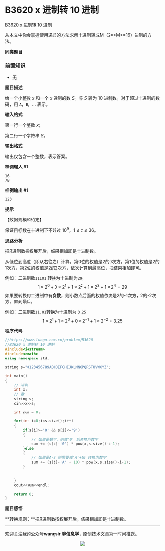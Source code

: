 # B3620 x 进制转 10 进制

[B3620 x 进制转 10 进制](https://www.luogu.com.cn/problem/B3620)

从本文中你会掌握使用递归的方法求解十进制转成M（2=<M<=16）进制的方法。

**同类题目**



### 前置知识

- 无

**题目描述**

给一个小整数 $x$ 和一个 $x$ 进制的数 $S$。将 $S$ 转为 $10$ 进制数。对于超过十进制的数码，用 `A`，`B`，$\ldots$ 表示。

**输入格式**

第一行一个整数 $x$;

第二行一个字符串 $S$。

**输出格式**

输出仅包含一个整数，表示答案。

**样例输入 #1**

```
16
7B
```

**样例输出 #1**

```
123
```

**提示**

【数据规模和约定】  

保证目标数在十进制下不超过 $10^9$，$1 \leq x \leq 36$。

**思路分析**

把R进制数按权展开后，结果相加即是十进制数。 

从低位到高位（即从右往左）计算，第0位的权值是2的0次方，第1位的权值是2的1次方，第2位的权值是2的2次方，依次计算到最高位，把结果相加即可。

例如：二进制数`11101` 转换为十进制为`29`。
$$
1 \times 2^0 + 0 \times 2^1 + 1 \times 2^2 + 1 \times 2^3 + 1 \times 2^4 = 29
$$
如果要转换的二进制中有**负数**，则小数点后面的权值依次是2的-1次方，2的-2次方，直到最后。

例如：二进制数`11.01`转换为十进制为 `3.25`
$$
1 \times 2^1 + 1 \times 2^0 + 0 \times 2^{-1} + 1 \times 2^{-2} = 3.25
$$

**程序代码**

```c++
//https://www.luogu.com.cn/problem/B3620
//B3620 x 进制转 10 进制
#include<iostream>
#include<cmath>
using namespace std;

string s="0123456789ABCDEFGHIJKLMNOPQRSTUVWXYZ";

int main()
{
    // 进制
    int x;
    // 数
    string s;
    cin>>x>>s;

    int sum = 0;

    for(int i=0;i<s.size();i++)
    {
        if(s[i]>='0' && s[i]<='9')
        {
            // 如果是数字，则减'0' 后转换为数字
            sum += (s[i]-'0') * pow(x,s.size()-i-1);
        }else
        {
            // 如果是A-Z 则需要减'A'+10 转换为数字
            sum += (s[i]-'A' + 10) * pow(x,s.size()-i-1);
        }
        
        
    }
    cout<<sum<<endl;

    return 0;
}
```

**题目感悟**

**转换规则：**把R进制数按权展开后，结果相加即是十进制数。 

---

欢迎关注我的公众号**wangsir 聊信息学**，原创技术文章第一时间推送。

<center>
    <img src="https://cdn.jsdelivr.net/gh/pingguo1987/CSP-NOIP-GESP-/image/pic/公众号-扫码版.png">
</center>
